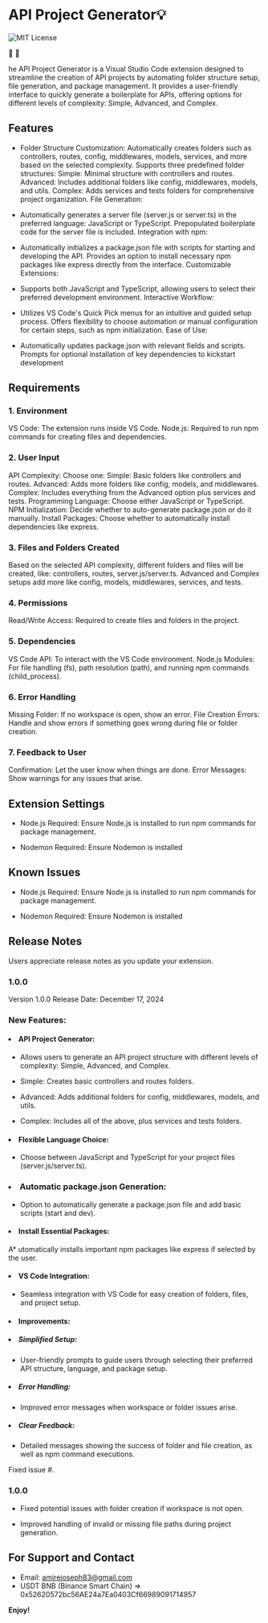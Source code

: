 # API Project Generator💡

![MIT License](https://img.shields.io/static/v1.svg?label=📜%20License&message=MIT&color=informational)

💌 💓

he API Project Generator is a Visual Studio Code extension designed to streamline the creation of API projects by automating folder structure setup, file generation, and package management. It provides a user-friendly interface to quickly generate a boilerplate for APIs, offering options for different levels of complexity: Simple, Advanced, and Complex.

## Features

- Folder Structure Customization:
  Automatically creates folders such as controllers, routes, config, middlewares, models, services, and more based on the selected complexity.
  Supports three predefined folder structures:
  Simple: Minimal structure with controllers and routes.
  Advanced: Includes additional folders like config, middlewares, models, and utils.
  Complex: Adds services and tests folders for comprehensive project organization.
  File Generation:

- Automatically generates a server file (server.js or server.ts) in the preferred language: JavaScript or TypeScript.
  Prepopulated boilerplate code for the server file is included.
  Integration with npm:

- Automatically initializes a package.json file with scripts for starting and developing the API.
  Provides an option to install necessary npm packages like express directly from the interface.
  Customizable Extensions:

- Supports both JavaScript and TypeScript, allowing users to select their preferred development environment.
  Interactive Workflow:

- Utilizes VS Code's Quick Pick menus for an intuitive and guided setup process.
  Offers flexibility to choose automation or manual configuration for certain steps, such as npm initialization.
  Ease of Use:

- Automatically updates package.json with relevant fields and scripts.
  Prompts for optional installation of key dependencies to kickstart development

## Requirements

### 1. Environment

VS Code: The extension runs inside VS Code.
Node.js: Required to run npm commands for creating files and dependencies.

### 2. User Input

API Complexity: Choose one:
Simple: Basic folders like controllers and routes.
Advanced: Adds more folders like config, models, and middlewares.
Complex: Includes everything from the Advanced option plus services and tests.
Programming Language: Choose either JavaScript or TypeScript.
NPM Initialization: Decide whether to auto-generate package.json or do it manually.
Install Packages: Choose whether to automatically install dependencies like express.

### 3. Files and Folders Created

Based on the selected API complexity, different folders and files will be created, like:
controllers, routes, server.js/server.ts.
Advanced and Complex setups add more like config, models, middlewares, services, and tests.

### 4. Permissions

Read/Write Access: Required to create files and folders in the project.

### 5. Dependencies

VS Code API: To interact with the VS Code environment.
Node.js Modules: For file handling (fs), path resolution (path), and running npm commands (child_process).

### 6. Error Handling

Missing Folder: If no workspace is open, show an error.
File Creation Errors: Handle and show errors if something goes wrong during file or folder creation.

### 7. Feedback to User

Confirmation: Let the user know when things are done.
Error Messages: Show warnings for any issues that arise.

## Extension Settings

- Node.js Required: Ensure Node.js is installed to run npm commands for package management.

- Nodemon Required: Ensure Nodemon is installed

## Known Issues

- Node.js Required: Ensure Node.js is installed to run npm commands for package management.

- Nodemon Required: Ensure Nodemon is installed

## Release Notes

Users appreciate release notes as you update your extension.

### 1.0.0

Version 1.0.0
Release Date: December 17, 2024

### New Features:
#### <li> API Project Generator: </li>

* Allows users to generate an API project structure with different levels of complexity: Simple, Advanced, and Complex.

* Simple: Creates basic controllers and routes folders.

* Advanced: Adds additional folders for config, middlewares, models, and utils.

* Complex: Includes all of the above, plus services and tests folders.

#### <li> Flexible Language Choice:</li>

* Choose between JavaScript and TypeScript for your project files (server.js/server.ts).

### <li> Automatic package.json Generation:</li>

* Option to automatically generate a package.json file and add basic scripts (start and dev).

#### <li> Install Essential Packages:</li>

A* utomatically installs important npm packages like express if selected by the user.

#### <li>VS Code Integration:</li>

* Seamless integration with VS Code for easy creation of folders, files, and project setup.

#### <li>Improvements:</li>

##### <li>Simplified Setup:</li>
* User-friendly prompts to guide users through selecting their preferred API structure, language, and package setup.

##### <li> Error Handling: </li>

* Improved error messages when workspace or folder issues arise.

##### <li> Clear Feedback: </li>

* Detailed messages showing the success of folder and file creation, as well as npm command executions.


Fixed issue #.
### 1.0.0
* Fixed potential issues with folder creation if workspace is not open.

* Improved handling of invalid or missing file paths during project generation.
<!-- ### 1.1.0 -->

<!-- Added features X, Y, and Z. -->

<!-- ---

## Following extension guidelines

Ensure that you've read through the extensions guidelines and follow the best practices for creating your extension.

- [Extension Guidelines](https://code.visualstudio.com/api/references/extension-guidelines)

## Working with Markdown

You can author your README using Visual Studio Code. Here are some useful editor keyboard shortcuts:

- Split the editor (`Cmd+\` on macOS or `Ctrl+\` on Windows and Linux).
- Toggle preview (`Shift+Cmd+V` on macOS or `Shift+Ctrl+V` on Windows and Linux).
- Press `Ctrl+Space` (Windows, Linux, macOS) to see a list of Markdown snippets.

## For more information

- [Visual Studio Code's Markdown Support](http://code.visualstudio.com/docs/languages/markdown)
- [Markdown Syntax Reference](https://help.github.com/articles/markdown-basics/) -->

 ## For Support and Contact
 * Email: amirejoseph83@gmail.com
 * USDT BNB (Binance Smart Chain) => 0x52620572bc56AE24a7Ea0403Cf66989091714957


**Enjoy!**
